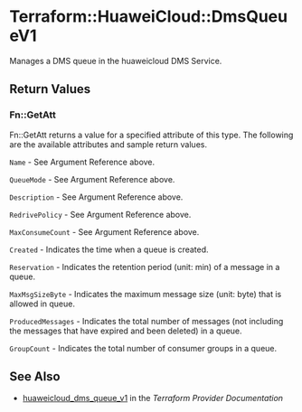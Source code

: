 # Terraform::HuaweiCloud::DmsQueueV1

Manages a DMS queue in the huaweicloud DMS Service.

## Return Values

### Fn::GetAtt

Fn::GetAtt returns a value for a specified attribute of this type. The following are the available attributes and sample return values.

`Name` - See Argument Reference above.

`QueueMode` - See Argument Reference above.

`Description` - See Argument Reference above.

`RedrivePolicy` - See Argument Reference above.

`MaxConsumeCount` - See Argument Reference above.

`Created` - Indicates the time when a queue is created.

`Reservation` - Indicates the retention period (unit: min) of a message in a queue.

`MaxMsgSizeByte` - Indicates the maximum message size (unit: byte) that is allowed in queue.

`ProducedMessages` - Indicates the total number of messages (not including the messages that have expired and been deleted) in a queue.

`GroupCount` - Indicates the total number of consumer groups in a queue.

## See Also

* [huaweicloud_dms_queue_v1](https://www.terraform.io/docs/providers/huaweicloud/r/dms_queue_v1.html) in the _Terraform Provider Documentation_